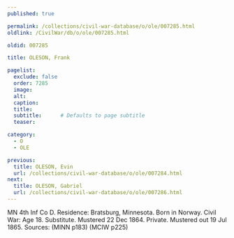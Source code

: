```yaml
---
published: true

permalink: /collections/civil-war-database/o/ole/007285.html
oldlink: /CivilWar/db/o/ole/007285.html

oldid: 007285

title: OLESON, Frank

pagelist:
  exclude: false
  order: 7285
  image: 
  alt:
  caption:
  title:
  subtitle:      # Defaults to page subtitle
  teaser:

category: 
  - O 
  - OLE

previous:
  title: OLESON, Evin
  url: /collections/civil-war-database/o/ole/007284.html  
next:
  title: OLESON, Gabriel
  url: /collections/civil-war-database/o/ole/007286.html   
---
```

MN 4th Inf Co D. Residence: Bratsburg, Minnesota. Born in Norway. Civil War: Age 18. Substitute. Mustered 22 Dec 1864. Private. Mustered out 19 Jul 1865. Sources: (MINN p183) (MCIW p225)